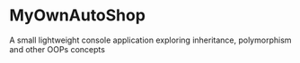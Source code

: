 # MyOwnAutoShop
A small lightweight console application exploring inheritance, polymorphism and other OOPs concepts
